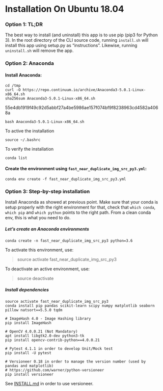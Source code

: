 Installation On Ubuntu 18.04
============================

### Option 1: TL;DR
The best way to install (and uninstall) this app is to use pip (pip3 for Python 3). 
In the root directory of the CLI source code, running `install.sh` will install this app using setup.py as “instructions”. 
Likewise, running `uninstall.sh` will remove the app.

### Option 2: Anaconda 
#### Install Anaconda: 
```
cd /tmp
curl -O https://repo.continuum.io/archive/Anaconda3-5.0.1-Linux-x86_64.sh
sha256sum Anaconda3-5.0.1-Linux-x86_64.sh
```
 55e4db1919f49c92d5abbf27a4be5986ae157f074bf9f8238963cd4582a4068a
```
bash Anaconda3-5.0.1-Linux-x86_64.sh
```
To active the installation
```
source ~/.bashrc
```
To verify the installation
```
conda list
```
#### Create the environment using `fast_near_duplicate_img_src_py3.yml`:
```
conda env create -f fast_near_duplicate_img_src_py3.yml
```

### Option 3: Step-by-step installation
Install Anaconda as showed at previous point.
Make sure that your conda is setup properly with the right environment
for that, check that `which conda`, `which pip` and `which python` points to the
right path. From a clean conda env, this is what you need to do.
##### Let’s create an Anaconda environments
```
conda create -n fast_near_duplicate_img_src_py3 python=3.6
```

 To activate this environment, use:
 > source activate fast_near_duplicate_img_src_py3

 To deactivate an active environment, use:
 > source deactivate

##### Install dependencies
```
source activate fast_near_duplicate_img_src_py3
conda install pip pandas scikit-learn scipy numpy matplotlib seaborn pillow natsort==5.5.0 tqdm

# ImageHash 4.0 - Image Hashing library
pip install ImageHash

# OpenCV 4.0.0.21 (Not Mandatory)
apt install libgtk2.0-dev python3-tk
pip install opencv-contrib-python==4.0.0.21

# Pytest 4.1.1 in order to develop Unit/Mock test
pip install -U pytest

# Versioneer 0.18 in order to manage the version number (used by pandas and matplotlib)
# https://github.com/warner/python-versioneer
pip install versioneer

```
See [INSTALL.md](https://github.com/warner/python-versioneer/blob/master/INSTALL.md) in order to use versioneer.
